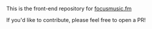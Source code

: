 This is the front-end repository for [focusmusic.fm](https://focusmusic.fm)

If you'd like to contribute, please feel free to open a PR!